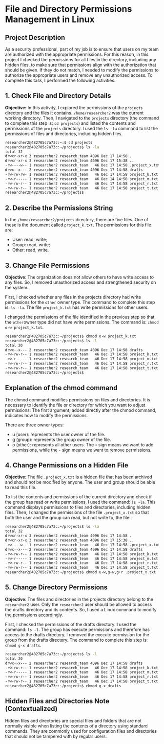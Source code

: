 # File and Directory Permissions Management in Linux

## Project Description
As a security professional, part of my job is to ensure that users on my team are 
authorized with the appropriate permissions. For this reason, in this project I checked 
the permissions for all files in the directory, including any hidden files, to make sure 
that permissions align with the authorization that should be given. If they do not match, 
I needed to modify the permissions to authorize the appropriate users and remove any 
unauthorized access.
To complete this task, I performed the following activities:

## 1. Check File and Directory Details
**Objective:** In this activity, I explored the permissions of the `projects` directory 
and the files it contains.
`/home/researcher2` was the current working directory. Then, I navigated to the `projects` 
directory (the command to complete this step is: `cd projects`) and listed the contents 
and permissions of the `projects` directory. I used the `ls -la` command to list the 
permissions of files and directories, including hidden files.

```bash
researcher2@482705c7a73c:~:$ cd projects
researcher2@482705c7a73c:~/projects$ ls -la
total 32
drwxr-xr-x 3 researcher2 research_team 4096 Dec 17 14:58 .
drwxr-xr-x 3 researcher2 research_team 4096 Dec 17 15:38 ..
-rw----w-- 1 researcher2 research_team   46 Dec 17 14:58 .project_x.txt
drwx--x--- 2 researcher2 research_team 4096 Dec 17 14:58 drafts
-rw-rw-rw- 1 researcher2 research_team   46 Dec 17 14:58 project_k.txt
-rw-r----- 1 researcher2 research_team   46 Dec 14 14:58 project_m.txt
-rw-rw-r-- 1 researcher2 research_team   46 Dec 17 14:58 project_r.txt
-rw-rw-r-- 1 researcher2 research_team   46 Dec 17 14:58 project_t.txt
researcher2@482705c7a73c:~/projects$
```

## 2. Describe the Permissions String
In the `/home/researcher2/projects` directory, there are five files. 
One of these is the document called `project_k.txt`. The permissions for this file are:

* User: read, write;
* Group: read, write;
* Other: read, write.

## 3. Change File Permissions
**Objective**: The organization does not allow others to have write access to any files. So, I 
removed unauthorized access and strengthened security on the system.

First, I checked whether any files in the projects directory had write permissions for the 
`other` owner type.
The command to complete this step is: `ls -la`.
The file `project_k.txt` has write permissions for other users.

I changed the permissions of the file identified in the previous step so that the `other`owner type did not have write permissions.
The command is: `chmod o-w project_k.txt`.

```bash
researcher2@482705c7a73c:~/projects$ chmod o-w project_k.txt
researcher2@482705c7a73c:~/projects$ ls -l
total 20
drwx--x--- 2 researcher2 research_team 4096 Dec 17 14:58 drafts
-rw-rw-r-- 1 researcher2 research_team   46 Dec 17 14:58 project_k.txt
-rw-r----- 1 researcher2 research_team   46 Dec 17 14:58 project_m.txt
-rw-rw-r-- 1 researcher2 research_team   46 Dec 17 14:58 project_r.txt
-rw-rw-r-- 1 researcher2 research_team   46 Dec 17 14:58 project_t.txt
researcher2@482705c7a73c:~/projects$
```

## Explanation of the chmod command
The chmod command modifies permissions on files and directories. It is necessary to identify the file or directory for 
which you want to adjust permissions.
The first argument, added directly after the chmod command, indicates how to modify the permissions.

There are three owner types:

* u (user): represents the user owner of the file.
* g (group): represents the group owner of the file.
* o (other): represents all other users.
The `+` sign means we want to add permissions, while the `-` sign means we want to remove 
permissions.

## 4. Change Permissions on a Hidden File
**Objective**: The file `.project_x.txt` is a hidden file that has been archived and should not be modified by anyone. 
The user and group should be able to read this file.

To list the contents and permissions of the current directory and check if the group has read or write permissions, I used the command: `ls -la`. This command displays permissions 
to files and directories, including hidden files.
Then, I changed the permissions of the file `.project_x.txt` so that both the user and the group can read, but not write to, the file.

```bash
researcher2@482705c7a73c:~/projects$ ls -la
total 32
drwxr-xr-x 3 researcher2 research_team 4096 Dec 17 14:58 .
drwxr-xr-x 3 researcher2 research_team 4096 Dec 17 15:38 ..
-rw----w-- 1 researcher2 research_team   46 Dec 17 14:58 .project_x.txt
drwx--x--- 2 researcher2 research_team 4096 Dec 17 14:58 drafts
-rw-rw-r-- 1 researcher2 research_team   46 Dec 17 14:58 project_k.txt
-rw-r----- 1 researcher2 research_team   46 Dec 17 14:58 project_m.txt
-rw-rw-r-- 1 researcher2 research_team   46 Dec 17 14:58 project_r.txt
-rw-rw-r-- 1 researcher2 research_team   46 Dec 17 14:58 project_t.txt
researcher2@482705c7a73c:~/projects$ chmod u-w,g-w,g+r .project_x.txt
```

## 5. Change Directory Permissions
**Objective**: The files and directories in the projects directory belong to the `researcher2` user. Only the `researcher2` user should be allowed to access the drafts directory and its 
contents. So, I used a Linux command to modify the permissions accordingly.

First, I checked the permissions of the drafts directory. I used the command: `ls -l`.
The group has execute permissions and therefore has access to the drafts directory.
I removed the execute permission for the group from the drafts directory.
The command to complete this step is: `chmod g-x drafts`.

```bash
researcher2@482705c7a73c:~/projects$ ls -l
total 20
drwx--x--- 2 researcher2 research_team 4096 Dec 17 14:58 drafts
-rw-rw-r-- 1 researcher2 research_team   46 Dec 17 14:58 project_k.txt
-rw-r----- 1 researcher2 research_team   46 Dec 17 14:58 project_m.txt
-rw-rw-r-- 1 researcher2 research_team   46 Dec 17 14:58 project_r.txt
-rw-rw-r-- 1 researcher2 research_team   46 Dec 17 14:58 project_t.txt
researcher2@482705c7a73c:~/projects$ chmod g-x drafts
```

## Hidden Files and Directories Note (Contextualized)

Hidden files and directories are special files and folders that are not normally visible when listing the contents of a directory using standard commands. They are commonly used 
for configuration files and directories that should not be tampered with by regular users.
